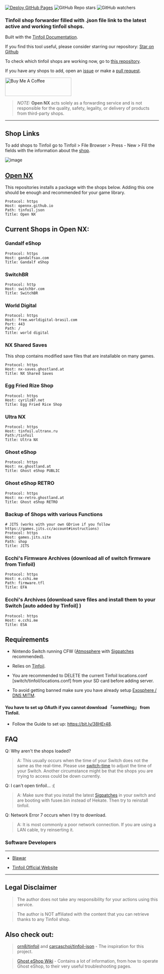 [![Deploy GitHub Pages](https://github.com/OpenNX/opennx.github.io/actions/workflows/jekyll-gh-pages.yml/badge.svg)](https://github.com/OpenNX/opennx.github.io/actions/workflows/jekyll-gh-pages.yml)
![GitHub Repo stars](https://img.shields.io/github/stars/OpenNX/opennx.github.io)
![GitHub watchers](https://img.shields.io/github/watchers/OpenNX/opennx.github.io)


### Tinfoil shop forwarder filled with .json file link to the latest active and working tinfoil shops. 

Built with the [Tinfoil Documentation](https://blawar.github.io/tinfoil/custom_index/).

If you find this tool useful, please consider starring our repository: [Star on Github](https://github.com/OpenNX/opennx.github.io) 

To check which tinfoil shops are working now, go to [this repository](https://github.com/melogabriel/tinfoil-shops-status).

If you have any shops to add, open an [issue](https://github.com/OpenNX/opennx.github.io/issues/new/choose) or make a [pull request](https://github.com/OpenNX/opennx.github.io/pulls).

<a href="https://www.buymeacoffee.com/gabrielmelo" target="_blank"><img src="https://cdn.buymeacoffee.com/buttons/v2/default-yellow.png" alt="Buy Me A Coffee" style="height: 60px !important;width: 217px !important;" ></a>

> *NOTE:*
> **Open NX** acts solely as a forwarding service and is not responsible for the quality, safety, legality, or delivery of products from third-party shops.
               
___

## Shop Links

To add shops to Tinfoil go to Tinfoil > File Browser > Press - New > Fill the fields with the information about the [shop](https://github.com/OpenNX/opennx.github.io/edit/main/README.md#open-nx). 

![image](https://github.com/user-attachments/assets/91d3fddf-74a6-46fe-8a0b-b3de94e7646a)



## [Open NX](https://github.com/OpenNX/opennx.github.io)

This repositories installs a package with the shops below. Adding this one should be enough and recommended for your game library.

```
Protocol: https
Host: opennx.github.io
Path: tinfoil.json
Title: Open NX
```

## Current Shops in Open NX:


### Gandalf eShop
```
Protocol: https
Host: gandalfsax.com
Title: Gandalf eShop
```

### SwitchBR
```
Protocol: http
Host: switchbr.com
Title: SwitchBR
```

### World Digital
```
Protocol: https
Host: free.worldigital-brasil.com
Port: 443
Path: /
Title: world digital
```

### NX Shared Saves
This shop contains modified save files that are installable on many games.
```
Protocol: https
Host: nx-saves.ghostland.at
Title: NX Shared Saves
```

### Egg Fried Rize Shop
```
Protocol: https
Host: cyrilz87.net
Title: Egg Fried Rice Shop
```

### Ultra NX
```
Protocol: https
Host: tinfoil.ultranx.ru
Path:/tinfoil
Title: Ultra NX
```

### Ghost eShop
```
Protocol: https
Host: nx.ghostland.at
Title: Ghost eShop PUBLIC
```
### Ghost eShop RETRO
```
Protocol: https
Host: nx-retro.ghostland.at
Title: Ghost eShop RETRO
```

### Backup of Shops with various Functions
```
# JITS (works with your own GDrive if you follow https://games.jits.cc/account#instructions)
Protocol: https
Host: games.jits.site
Path: shop
Title: JITS
```

### Ecchi's Firmware Archives (download all of switch firmware from Tinfoil)
```
Protocol: https
Host: e.cchi.me
Path: firmware.tfl
Title: EFA
```

### Ecchi's Archives (download save files and install them to your Switch [auto added by Tinfoil] )
```
Protocol: https
Host: e.cchi.me
Title: ESA
```

## Requirements

* Nintendo Switch running CFW ([Atmosphere](https://github.com/Atmosphere-NX/Atmosphere/releases) with [Sigpatches](https://github.com/ITotalJustice/patches/releases) recommended).

* Relies on [Tinfoil](https://tinfoil.io).

* You are recommended to DELETE the current Tinfoil locations.conf [switch/tinfoil/locations.conf] from your SD card before adding server.

* To avoid getting banned make sure you have already setup [Exosphere / DNS MITM](https://rentry.org/ExosphereDNSMITM).

#### You have to set up OAuth if you cannot download  「something」  from Tinfoil.
* Follow the Guide to set up: https://bit.ly/38HEr48.

## FAQ

Q: Why aren't the shops loaded?

> A: This usually occurs when the time of your Switch does not the same as the real-time. Please use [switch-time](https://github.com/3096/switch-time) to adjust the time of your Switch. Another circumstance might be that the shops you are trying to access could be down currently.


Q: I can't open tinfoil... :(

> A: Make sure that you install the latest [Sigpatches](https://github.com/ITotalJustice/patches/releases/latest) in your switch and are booting with fusee.bin instead of Hekate. Then try to reinstall tinfoil.


Q: Network Error 7 occurs when I try to download.

> A: It is most commonly a poor network connection. If you are using a LAN cable, try reinserting it.


### Software Developers
___

* [Blawar](https://github.com/blawar)

* [Tinfoil Official Website](https://tinfoil.io)

---

## Legal Disclaimer

> The author does not take any responsibility for your actions using this service.

> The author is NOT affiliated with the content that you can retrieve thanks to any Tinfoil shop.


## Also check out:

> [orn8/tinfoil](https://github.com/orn8/tinfoil) and [carcaschoi/tinfoil-json](https://github.com/carcaschoi/tinfoil-json) - The inspiration for this project.

> [Ghost eShop Wiki](https://wiki.ghosteshop.com/docs/category/nx--nintendo-switch) - Contains a lot of information, from how to operate Ghost eShop, to their very useful troubleshooting pages.

